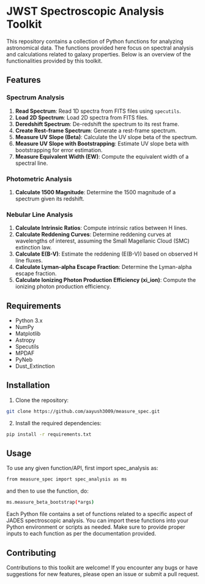 # JWST Spectroscopic Analysis Toolkit

This repository contains a collection of Python functions for analyzing astronomical data. The functions provided here focus on spectral analysis and calculations related to galaxy properties. Below is an overview of the functionalities provided by this toolkit.

## Features

### Spectrum Analysis

1. **Read Spectrum**: Read 1D spectra from FITS files using `specutils`.
2. **Load 2D Spectrum**: Load 2D spectra from FITS files.
3. **Deredshift Spectrum**: De-redshift the spectrum to its rest frame.
4. **Create Rest-frame Spectrum**: Generate a rest-frame spectrum.
5. **Measure UV Slope (Beta)**: Calculate the UV slope beta of the spectrum.
6. **Measure UV Slope with Bootstrapping**: Estimate UV slope beta with bootstrapping for error estimation.
7. **Measure Equivalent Width (EW)**: Compute the equivalent width of a spectral line.

### Photometric Analysis

1. **Calculate 1500 Magnitude**: Determine the 1500 magnitude of a spectrum given its redshift.

### Nebular Line Analysis

1. **Calculate Intrinsic Ratios**: Compute intrinsic ratios between H lines.
2. **Calculate Reddening Curves**: Determine reddening curves at wavelengths of interest, assuming the Small Magellanic Cloud (SMC) extinction law.
3. **Calculate E(B-V)**: Estimate the reddening (E(B-V)) based on observed H line fluxes.
4. **Calculate Lyman-alpha Escape Fraction**: Determine the Lyman-alpha escape fraction.
5. **Calculate Ionizing Photon Production Efficiency (xi_ion)**: Compute the ionizing photon production efficiency.

## Requirements

- Python 3.x
- NumPy
- Matplotlib
- Astropy
- Specutils
- MPDAF
- PyNeb
- Dust_Extinction

## Installation

1. Clone the repository:

```bash
git clone https://github.com/aayush3009/measure_spec.git
```

2. Install the required dependencies:
```bash
pip install -r requirements.txt
```

## Usage
To use any given function/API, first import spec_analysis as:
```bash
from measure_spec import spec_analysis as ms
```
and then to use the function, do:
```bash
ms.measure_beta_bootstrap(*args)
```

Each Python file contains a set of functions related to a specific aspect of JADES spectroscopic analysis. You can import these functions into your Python environment or scripts as needed. Make sure to provide proper inputs to each function as per the documentation provided.

## Contributing

Contributions to this toolkit are welcome! If you encounter any bugs or have suggestions for new features, please open an issue or submit a pull request.
